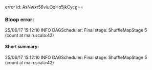 error id: AsNwxr56vIuOoHo5jkCycg==
### Bloop error:

25/06/17 15:12:10 INFO DAGScheduler: Final stage: ShuffleMapStage 5 (count at main.scala:42)
#### Short summary: 

25/06/17 15:12:10 INFO DAGScheduler: Final stage: ShuffleMapStage 5 (count at main.scala:42)